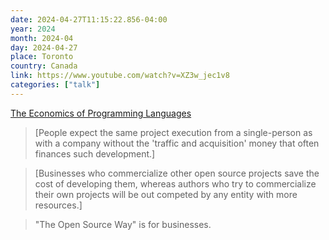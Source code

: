 ```yaml
---
date: 2024-04-27T11:15:22.856-04:00
year: 2024
month: 2024-04
day: 2024-04-27
place: Toronto
country: Canada
link: https://www.youtube.com/watch?v=XZ3w_jec1v8
categories: ["talk"]
---
```

[The Economics of Programming Languages](https://www.youtube.com/watch?v=XZ3w_jec1v8)

> [People expect the same project execution from a single-person as with a company without the 'traffic and acquisition' money that often finances such development.]

> [Businesses who commercialize other open source projects save the cost of developing them, whereas authors who try to commercialize their own projects will be out competed by any entity with more resources.]

> "The Open Source Way" is for businesses.
